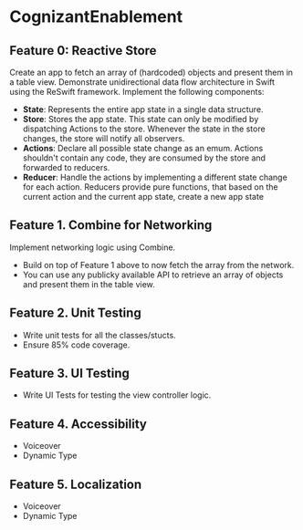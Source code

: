# CognizantEnablement

## Feature 0: Reactive Store
Create an app to fetch an array of (hardcoded) objects and present them in a table view. Demonstrate unidirectional data flow architecture in Swift using the ReSwift framework. Implement the following components:
- **State**: Represents the entire app state in a single data structure. 
- **Store**: Stores the app state. This state can only be modified by dispatching Actions to the store. Whenever the state in the store changes, the store will notify all observers.
- **Actions**: Declare all possible state change as an emum. Actions shouldn't contain any code, they are consumed by the store and forwarded to reducers. 
- **Reducer**: Handle the actions by implementing a different state change for each action. Reducers provide pure functions, that based on the current action and the current app state, create a new app state


## Feature 1. Combine for Networking
Implement networking logic using Combine. 
- Build on top of Feature 1 above to now fetch the array from the network. 
- You can use any publicky available API to retrieve an array of objects and present them in the table view.  


## Feature 2. Unit Testing
- Write unit tests for all the classes/stucts. 
- Ensure 85% code coverage. 


## Feature 3. UI Testing
- Write UI Tests for testing the view controller logic.


## Feature 4. Accessibility
- Voiceover
- Dynamic Type


## Feature 5. Localization
- Voiceover
- Dynamic Type

